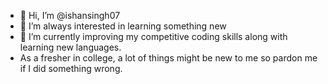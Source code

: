 - 👋 Hi, I’m @ishansingh07
- 👀 I’m always interested in learning something new
- 🌱 I’m currently improving my competitive coding skills along with learning new languages.
- As a fresher in college, a lot of things might be new to me so pardon me if I did something wrong.

<!---
ishansingh07/ishansingh07 is a ✨ special ✨ repository because its `README.md` (this file) appears on your GitHub profile.
You can click the Preview link to take a look at your changes.

<p><img align="left" src="https://github-readme-stats.vercel.app/api/top-langs?username=ishansingh07&show_icons=true&locale=en&layout=compact" alt="stats_missing" /></p>

<p>&nbsp;<img align="center" src="https://github-readme-stats.vercel.app/api?username=ishansingh07&show_icons=true&locale=en" alt="stats_missing" /></p>
--->
